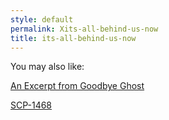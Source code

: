 ```yaml
---
style: default
permalink: Xits-all-behind-us-now
title: its-all-behind-us-now
---
```

You may also like:

[An Excerpt from Goodbye Ghost](http://scp-wiki.net/an-excerpt-from-goodbye-ghost)

[SCP-1468](http://scp-wiki.net/scp-1468)
